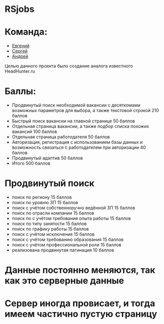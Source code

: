 # RSjobs
# Команда:
- [Евгений](https://github.com/Mornival)
- [Сергей](https://github.com/SergeiKudlai)
- [Андрей](https://github.com/thestrelchik)

Целью данного проекта было создание аналога известного HeadHunter.ru

# Баллы: 
- Продвинутый поиск необходимой вакансии с десяткомами возможных параметров для выбора, а также текстовой строкой 210 баллов
- Быстрый поиск вакансии на главной странице 50 баллов 
- Отдельная страница вакансии, а также подбор списка похожих вакансий 100 баллов
- Отдельная страница работодателя 50 баллов
- Авторизация, регистрация с использованием базы данных и возможность связаться с работодателем при авторизации 40 баллов
- Продвинутый адаптив 50 баллов
- Итого 500 баллов


# Продвинутый поиск
- поиск по региону 15 баллов
- поиск по уровню ЗП 15 баллов
- поиск с учётом собственноручно ведённой ЗП 15 баллов 
- поиск по отрасли компании 15 баллов
- поиск по с учётом требования опыта работы 15 баллов
- поиск по типу занятости 15 баллов
- поиск по графику работы 15 баллов
- поиск с учётом исключения 15 баллов
- поиск с учётом требованию образования 15 баллов
- поиск с учётом профессиональной роли 15 баллов
- реализована продвинутая пагинация 10 баллов

# Данные постоянно меняются, так как это серверные данные
# Сервер иногда провисает, и тогда имеем частично пустую страницу
